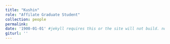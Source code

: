 ```yaml
---
title: "Kushin"
role: "Affilate Graduate Student"
collection: people
permalink: 
date: '1900-01-01' #jekyll requires this or the site will not build. not sure what it does yet. order?
giturl: ''
---
```

